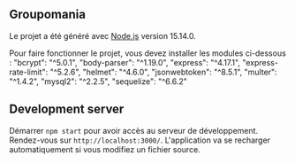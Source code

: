 ## Groupomania

Le projet a été généré avec [Node.js](https://nodejs.org/en/) version 15.14.0.

Pour faire fonctionner le projet, vous devez installer les modules ci-dessous : 
"bcrypt": "^5.0.1",
"body-parser": "^1.19.0",
"express": "^4.17.1",
"express-rate-limit": "^5.2.6",
"helmet": "^4.6.0",
"jsonwebtoken": "^8.5.1",
"multer": "^1.4.2",
"mysql2": "^2.2.5",
"sequelize": "^6.6.2"

## Development server

Démarrer `npm start` pour avoir accès au serveur de développement. Rendez-vous sur `http://localhost:3000/`. L'application va se recharger automatiquement si vous modifiez un fichier source.
